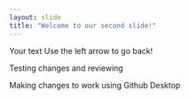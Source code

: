 ```yaml
---
layout: slide
title: "Welcome to our second slide!"
---
```

Your text
Use the left arrow to go back!

Testing changes and reviewing 


Making changes to work using Github Desktop

